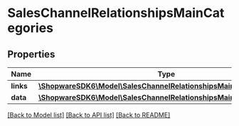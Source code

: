 # SalesChannelRelationshipsMainCategories

## Properties
Name | Type | Description | Notes
------------ | ------------- | ------------- | -------------
**links** | [**\ShopwareSDK6\Model\SalesChannelRelationshipsMainCategoriesLinks**](SalesChannelRelationshipsMainCategoriesLinks.md) |  | [optional] 
**data** | [**\ShopwareSDK6\Model\SalesChannelRelationshipsMainCategoriesData[]**](SalesChannelRelationshipsMainCategoriesData.md) |  | [optional] 

[[Back to Model list]](../../README.md#documentation-for-models) [[Back to API list]](../../README.md#documentation-for-api-endpoints) [[Back to README]](../../README.md)

